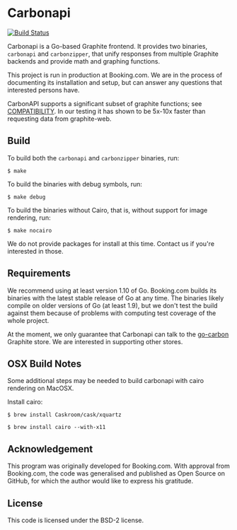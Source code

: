# Carbonapi

[![Build Status](https://travis-ci.com/bookingcom/carbonapi.svg?branch=master)](https://travis-ci.com/bookingcom/carbonapi)

Carbonapi is a Go-based Graphite frontend. It provides two binaries,
`carbonapi` and `carbonzipper`, that unify responses from multiple Graphite
backends and provide math and graphing functions.

This project is run in production at Booking.com. We are in the process of
documenting its installation and setup, but can answer any questions that
interested persons have.

CarbonAPI supports a significant subset of graphite functions; see
[COMPATIBILITY](COMPATIBILITY.md). In our testing it has shown to be 5x-10x
faster than requesting data from graphite-web.

## Build

To build both the `carbonapi` and `carbonzipper` binaries, run:
```
$ make
```
To build the binaries with debug symbols, run:
```
$ make debug
```
To build the binaries without Cairo, that is, without support for image
rendering, run:
```
$ make nocairo
```
We do not provide packages for install at this time. Contact us if you're
interested in those.


## Requirements

We recommend using at least version 1.10 of Go. Booking.com builds its binaries
with the latest stable release of Go at any time. The binaries likely compile
on older versions of Go (at least 1.9), but we don't test the build against
them because of problems with computing test coverage of the whole project.

At the moment, we only guarantee that Carbonapi can talk to the
[go-carbon](https://github.com/go-graphite/go-carbon)
Graphite store. We are interested in supporting other stores.


## OSX Build Notes

Some additional steps may be needed to build carbonapi with cairo rendering on
MacOSX.

Install cairo:

```
$ brew install Caskroom/cask/xquartz

$ brew install cairo --with-x11
```


## Acknowledgement

This program was originally developed for Booking.com.  With approval
from Booking.com, the code was generalised and published as Open Source
on GitHub, for which the author would like to express his gratitude.


## License

This code is licensed under the BSD-2 license.
